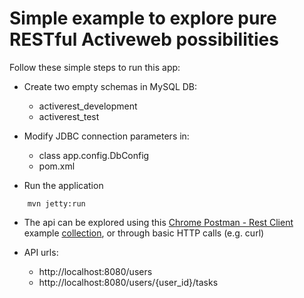 # Simple example to explore pure RESTful Activeweb possibilities

Follow these simple steps to run this app:

* Create two empty schemas in MySQL DB:
    * activerest_development
    * activerest_test

* Modify JDBC connection parameters in:
    * class app.config.DbConfig
    * pom.xml

* Run the application

```
    mvn jetty:run
```

* The api can be explored using this [Chrome Postman - Rest Client](https://chrome.google.com/webstore/detail/postman-rest-client/fdmmgilgnpjigdojojpjoooidkmcomcm) example [collection](https://www.getpostman.com/collections/acff504b766cde75d1b5), or through basic HTTP calls (e.g. curl)

* API urls:
    * http://localhost:8080/users
    * http://localhost:8080/users/{user_id}/tasks
  

 
